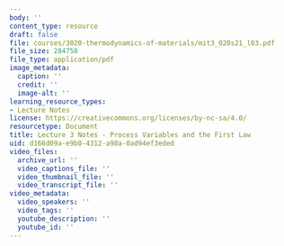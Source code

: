 ```yaml
---
body: ''
content_type: resource
draft: false
file: courses/3020-thermodynamics-of-materials/mit3_020s21_l03.pdf
file_size: 284758
file_type: application/pdf
image_metadata:
  caption: ''
  credit: ''
  image-alt: ''
learning_resource_types:
- Lecture Notes
license: https://creativecommons.org/licenses/by-nc-sa/4.0/
resourcetype: Document
title: Lecture 3 Notes - Process Variables and the First Law
uid: d166d09a-e9b0-4312-a98a-0ad94ef3eded
video_files:
  archive_url: ''
  video_captions_file: ''
  video_thumbnail_file: ''
  video_transcript_file: ''
video_metadata:
  video_speakers: ''
  video_tags: ''
  youtube_description: ''
  youtube_id: ''
---
```

